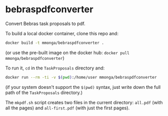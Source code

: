 # bebraspdfconverter

Convert Bebras task proposals to pdf.

To build a local docker container, clone this repo and:

```sh
docker build -t mmonga/bebraspdfconverter .
```

(or use the pre-built image on the docker hub: `docker pull mmonga/bebraspdfconverter`)

To run it, `cd` in the `TaskProposals` directory and:

```sh
docker run --rm -ti -v $(pwd):/home/user mmonga/bebraspdfconverter
```

(if your system doesn't support the `$(pwd)` syntax, just write down the full
path of the `TaskProposals` directory.)

The `mkpdf.sh` script creates two files in the current directory: `all.pdf`
(with all the pages) and `all-first.pdf` (with just the first pages).
